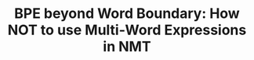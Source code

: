 ---
title: "BPE beyond Word Boundary: How NOT to use Multi‑Word Expressions in NMT"
post_slug: mwe-bpe
layout: project
tags: ["Python", "NLP", "Multi-Word Expressions", "Byte-Pair Encoding", "PyTorch", "Transformers"]
description: "A research project to identify Multi-Word Expressions using Byte Pair Encoding."
sourcecode: "https://github.com/pegasus-lynx/mwe-bpe"
---